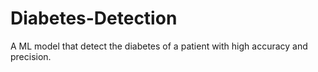 # Diabetes-Detection
A ML model that detect the diabetes of a patient with high accuracy and precision.
